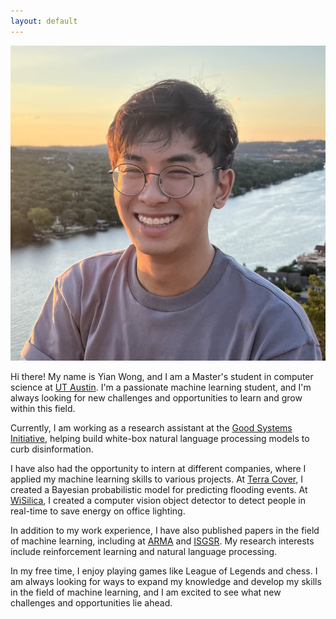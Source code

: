 ```yaml
---
layout: default
---
```

<img class="profile-picture" src="imgs/me.jpg">

Hi there! My name is Yian Wong, and I am a Master's student in computer science at [UT Austin](https://www.cs.utexas.edu/). I'm a passionate machine learning student, and I'm always looking for new challenges and opportunities to learn and grow within this field.

Currently, I am working as a research assistant at the [Good Systems Initiative](https://bridgingbarriers.utexas.edu/good-systems/projects/designing-responsible-ai-technologies-to-curb-disinformation), helping build white-box natural language processing models to curb disinformation.

I have also had the opportunity to intern at different companies, where I applied my machine learning skills to various projects. At [Terra Cover](http://www.terracover.ai/), I created a Bayesian probabilistic model for predicting flooding events. At [WiSilica](https://wisilica.com/), I created a computer vision object detector to detect people in real-time to save energy on office lighting.

In addition to my work experience, I have also published papers in the field of machine learning, including at [ARMA](https://armarocks.org/) and [ISGSR](https://isgsr2022.org/). My research interests include reinforcement learning and natural language processing.

In my free time, I enjoy playing games like League of Legends and chess. I am always looking for ways to expand my knowledge and develop my skills in the field of machine learning, and I am excited to see what new challenges and opportunities lie ahead.
